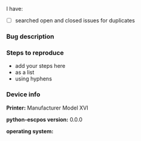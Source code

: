 <!--
Please feel free to delete any sections that aren't relevant.
-->

<!-- mark with x between the [ ] -->
I have:
- [ ] searched open and closed issues for duplicates

### Bug description

### Steps to reproduce
- add your steps here
- as a list
- using hyphens

### Device info
<!-- Replace examples with your info -->
 **Printer:** Manufacturer Model XVI

 **python-escpos version:** 0.0.0

 **operating system:**

